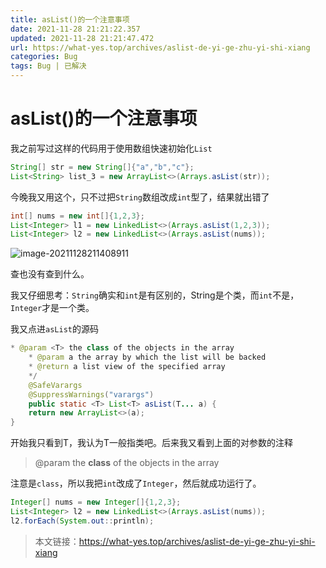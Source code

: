```yaml
---
title: asList()的一个注意事项
date: 2021-11-28 21:21:22.357
updated: 2021-11-28 21:21:47.472
url: https://what-yes.top/archives/aslist-de-yi-ge-zhu-yi-shi-xiang
categories: Bug
tags: Bug | 已解决 
---
```


# asList()的一个注意事项

我之前写过这样的代码用于使用数组快速初始化`List`

```java
String[] str = new String[]{"a","b","c"};
List<String> list_3 = new ArrayList<>(Arrays.asList(str));
```

今晚我又用这个，只不过把`String`数组改成`int`型了，结果就出错了 

```java
int[] nums = new int[]{1,2,3};
List<Integer> l1 = new LinkedList<>(Arrays.asList(1,2,3));
List<Integer> l2 = new LinkedList<>(Arrays.asList(nums));
```



![image-20211128211408911](https://ryze-halo-blog.oss-cn-beijing.aliyuncs.com/halo-blog/image-20211128211408911.png)

查也没有查到什么。

我又仔细思考：`String`确实和`int`是有区别的，String是个类，而`int`不是，`Integer`才是一个类。

我又点进`asList`的源码

```java
* @param <T> the class of the objects in the array
    * @param a the array by which the list will be backed
    * @return a list view of the specified array
    */
    @SafeVarargs
    @SuppressWarnings("varargs")
    public static <T> List<T> asList(T... a) {
    return new ArrayList<>(a);
}
```

开始我只看到T，我认为T一般指类吧。后来我又看到上面的对参数的注释

> @param <T> the **class** of the objects in the array

注意是`class`，所以我把`int`改成了`Integer`，然后就成功运行了。

```java
Integer[] nums = new Integer[]{1,2,3};
List<Integer> l2 = new LinkedList<>(Arrays.asList(nums));
l2.forEach(System.out::println);
```

>本文链接：https://what-yes.top/archives/aslist-de-yi-ge-zhu-yi-shi-xiang

